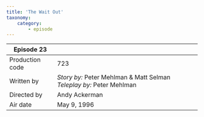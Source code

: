 ```yaml
---
title: 'The Wait Out'
taxonomy:
    category:
        - episode
---
```


| Episode 23 | |
|-----------------|--------------------------------|
| Production code | 723                            |
| Written by      | _Story by:_ Peter Mehlman & Matt Selman _Teleplay by:_ Peter Mehlman |
| Directed by     | Andy Ackerman                   |
| Air date        | May 9, 1996                   |
